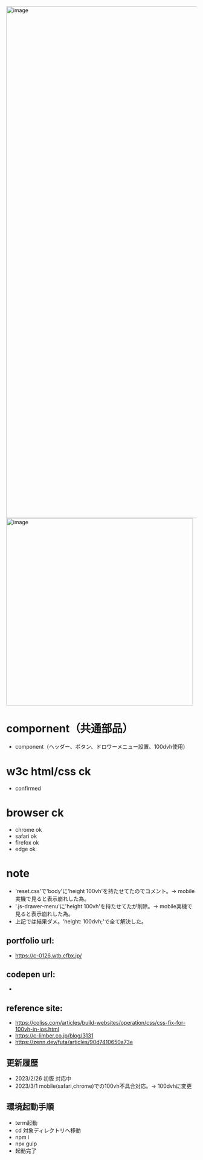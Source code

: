 <img width="1350" alt="image" src="https://user-images.githubusercontent.com/99580997/221998088-2218a139-0f65-41c3-8837-372cc7997991.png">
<img width="494" alt="image" src="https://user-images.githubusercontent.com/99580997/221998153-d1bb7a99-bf6f-4340-ac83-3e2d71285169.png">

# compornent（共通部品）
- component（ヘッダー、ボタン、ドロワーメニュー設置、100dvh使用）

# w3c html/css ck
- confirmed

# browser ck
- chrome ok
- safari ok
- firefox ok
- edge ok

# note
- 'reset.css'で'body'に'height 100vh'を持たせてたのでコメント。→ mobile実機で見ると表示崩れした為。
- '.js-drawer-menu'に'height 100vh'を持たせてたが削除。→ mobile実機で見ると表示崩れした為。
- 上記では結果ダメ。'height: 100dvh;'で全て解決した。

## portfolio url:

- https://c-0126.wtb.cfbx.jp/

## codepen url:
- 

## reference site:
- https://coliss.com/articles/build-websites/operation/css/css-fix-for-100vh-in-ios.html
- https://c-limber.co.jp/blog/3131
- https://zenn.dev/futa/articles/90d7410650a73e

## 更新履歴

- 2023/2/26 初版 対応中
- 2023/3/1  mobile(safari,chrome)での100vh不具合対応。→ 100dvhに変更

## 環境起動手順
- term起動
- cd 対象ディレクトリへ移動
- npm i
- npx gulp
- 起動完了
